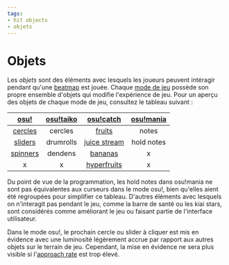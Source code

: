 ```yaml
---
tags:
- hit objects
- objets
---
```


# Objets

Les *objets* sont des éléments avec lesquels les joueurs peuvent intéragir pendant qu'une [beatmap](/wiki/Beatmap) est jouée. Chaque [mode de jeu](/wiki/Game_mode) possède son propre ensemble d'objets qui modifie l'expérience de jeu. Pour un aperçu des objets de chaque mode de jeu, consultez le tableau suivant :

| [osu!](/wiki/Game_mode/osu!) | [osu!taiko](/wiki/Game_mode/osu!taiko) | [osu!catch](/wiki/Game_mode/osu!catch) | [osu!mania](/wiki/Game_mode/osu!mania) |
| :-: | :-: | :-: | :-: |
| [cercles](/wiki/Hit_object/Hit_circle) | cercles | [fruits](/wiki/Hit_object/Fruit) | notes |
| [sliders](/wiki/Hit_object/Slider) | drumrolls | [juice stream](/wiki/Hit_object/Juice_stream) | hold notes |
| [spinners](/wiki/Hit_object/Spinner) | dendens | [bananas](/wiki/Hit_object/Banana) | x |
| x | x | [hyperfruits](/wiki/Hit_object/Hyperfruit) | x |

Du point de vue de la programmation, les hold notes dans osu!mania ne sont pas équivalentes aux curseurs dans le mode osu!, bien qu'elles aient été regroupées pour simplifier ce tableau. D'autres éléments avec lesquels on n'interagit pas pendant le jeu, comme la barre de santé ou les kiai stars, sont considérés comme améliorant le jeu ou faisant partie de l'interface utilisateur.

Dans le mode osu!, le prochain cercle ou slider à cliquer est mis en évidence avec une luminosité légèrement accrue par rapport aux autres objets sur le terrain de jeu. Cependant, la mise en évidence ne sera plus visible si l'[approach rate](/wiki/Beatmapping/Approach_rate) est trop élevé.
